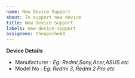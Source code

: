 ```yaml
---
name: New Device Support
about: To support new device
title: New Device Support
labels: new-device-support
assignees: theapache64
---
```


**Device Details**

- Manufacturer : _Eg: Redmi,Sony,Acer,ASUS etc_
- Model No : _Eg: Redmi 3, Redmi 2 Pro etc_